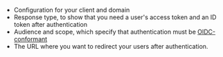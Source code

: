 * Configuration for your client and domain
* Response type, to show that you need a user's access token and an ID token after authentication
* Audience and scope, which specify that authentication must be [OIDC-conformant](/api-auth/tutorials/adoption)
* The URL where you want to redirect your users after authentication.
